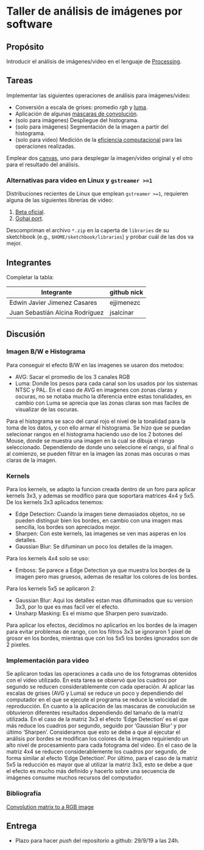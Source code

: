 # Taller de análisis de imágenes por software

## Propósito

Introducir el análisis de imágenes/video en el lenguaje de [Processing](https://processing.org/).

## Tareas

Implementar las siguientes operaciones de análisis para imágenes/video:

* Conversión a escala de grises: promedio _rgb_ y [luma](https://en.wikipedia.org/wiki/HSL_and_HSV#Disadvantages).
* Aplicación de algunas [máscaras de convolución](https://en.wikipedia.org/wiki/Kernel_(image_processing)).
* (solo para imágenes) Despliegue del histograma.
* (solo para imágenes) Segmentación de la imagen a partir del histograma.
* (solo para video) Medición de la [eficiencia computacional](https://processing.org/reference/frameRate.html) para las operaciones realizadas.

Emplear dos [canvas](https://processing.org/reference/PGraphics.html), uno para desplegar la imagen/video original y el otro para el resultado del análisis.

### Alternativas para video en Linux y `gstreamer >=1`

Distribuciones recientes de Linux que emplean `gstreamer >=1`, requieren alguna de las siguientes librerías de video:

1. [Beta oficial](https://github.com/processing/processing-video/releases).
2. [Gohai port](https://github.com/gohai/processing-video/releases/tag/v1.0.2).

Descompriman el archivo `*.zip` en la caperta de `libraries` de su sketchbook (e.g., `$HOME/sketchbook/libraries`) y probar cuál de las dos va mejor.

## Integrantes

Completar la tabla:

| Integrante | github nick |
|------------|-------------|
|Edwin Javier Jimenez Casares               |  ejjimenezc           |
|Juan Sebastián Alcina Rodríguez            |  jsalcinar            |

## Discusión

### Imagen B/W e Histograma
Para conseguir el efecto B/W en las imagenes se usaron dos metodos: 
* AVG: Sacar el promedio de los 3 canales RGB
* Luma: Donde los pesos para cada canal son los usados por los sistemas NTSC y PAL.
En el caso de AVG en imagenes con zonas claras y oscuras, no se notaba mucho la diferencia entre estas tonalidades, en cambio con Luma se aprecia que las zonas claras son mas faciles de visualizar de las oscuras.

Para el histograma se saco del canal rojo el nivel de la tonalidad para la toma de los datos, y con ello armar el histograma. Se hizo que se puedan selecionar rangos en el histograma haciendo uso de los 2 botones del Mouse, donde se muestra una imagen en la cual se dibuja el rango seleccionado. Dependiendo de donde uno seleccione el rango, si al final o al comienzo, se pueden filtrar en la imagen las zonas mas oscuras o mas claras de la imagen.

### Kernels
Para los kernels, se adapto la funcion creada dentro de un foro para aplicar kernels 3x3, y ademas se modifico para que soportara matrices 4x4 y 5x5. De los kernels 3x3 aplicados tenemos:
* Edge Detection: Cuando la imagen tiene demasiados objetos, no se pueden distinguir bien los bordes, en cambio con una imagen mas sencilla, los bordes son apreciados mejor.
* Sharpen: Con este kernels, las imagenes se ven mas asperas en los detalles.
* Gaussian Blur: Se difuminan un poco los detalles de la imagen.

Para los kernels 4x4 solo se uso:
* Emboss: Se parece a Edge Detection ya que muestra los bordes de la imagen pero mas gruesos, ademas de resaltar los colores de los bordes.

Para los kernels 5x5 se aplicaron 2:
* Gaussian Blur: Aqui los detalles estan mas difuminados que su version 3x3, por lo que es mas facil ver el efecto.
* Unsharp Masking: Es el mismo que Sharpen pero suavizado.

Para aplicar los efectos, decidimos no aplicarlos en los bordes de la imagen para evitar problemas de rango, con los filtros 3x3 se ignoraron 1 pixel de grosor en los bordes, mientras que con los 5x5 los bordes ignorados son de 2 pixeles.

### Implementación para video

Se aplicaron todas las operaciones a cada uno de los fotogramas obtenidos con el video utilizado. En esta tarea se observó que los cuadros por segundo se reducen considerablemente con cada operación. Al aplicar las escalas de grises (AVG y Luma) se reduce un poco y dependiendo del computador en el que se ejecute el programa se reduce la velocidad de reproducción. 
En cuanto a la aplicación de las mascaras de convolución se obtuvieron diferentes resultados dependiendo del tamaño de la matriz utilizada. En el caso de la matriz 3x3 el efecto ‘Edge Detection’ es el que más reduce los cuadros por segundo, seguido por ‘Gaussian Blur’ y por último ‘Sharpen’. Consideramos que esto se debe a que al ejecutar el análisis por bordes se modifican los colores de la imagen requiriendo un alto nivel de procesamiento para cada fotograma del video. En el caso de la matriz 4x4 se reducen considerablemente los cuadros por segundo, de forma similar al efecto ‘Edge Detection’. Por último, para el caso de la matriz 5x5 la reducción es mayor que al utilizar la matriz 3x3, esto se debe a que el efecto es mucho más definido y hacerlo sobre una secuencia de imágenes consume muchos recursos del computador.

### Bibliografía
[Convolution matrix to a RGB image](https://forum.processing.org/two/discussion/25076/convolution-matrix-to-an-rgb-image "Processing Forum")


## Entrega

* Plazo para hacer _push_ del repositorio a github: 29/9/19 a las 24h.

